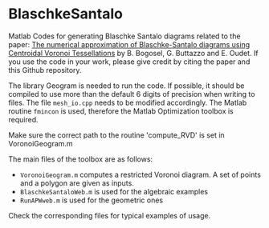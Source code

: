 # BlaschkeSantalo
Matlab Codes for generating Blaschke Santalo diagrams related to the paper:  [The numerical approximation of Blaschke-Santalo diagrams using Centroidal Voronoi Tessellations](https://hal.science/hal-03966754) by B. Bogosel, G. Buttazzo and E. Oudet. If you use the code in your work, please give credit by citing the paper and this Github repository.

The library Geogram is needed to run the code. If possible, it should be compiled to use more than the default 6 digits of precision when writing to files. The file `mesh_io.cpp` needs to be modified accordingly. The Matlab routine `fmincon` is used, therefore the Matlab Optimization toolbox is required. 

Make sure the correct path to the routine 'compute_RVD' is set in VoronoiGeogram.m

The main files of the toolbox are as follows:
- `VoronoiGeogram.m`  computes a restricted Voronoi diagram. A set of points and a polygon are given as inputs.
- `BlaschkeSantaloWeb.m` is used for the algebraic examples
- `RunAPWweb.m` is used for the geometric ones

Check the corresponding files for typical examples of usage. 
